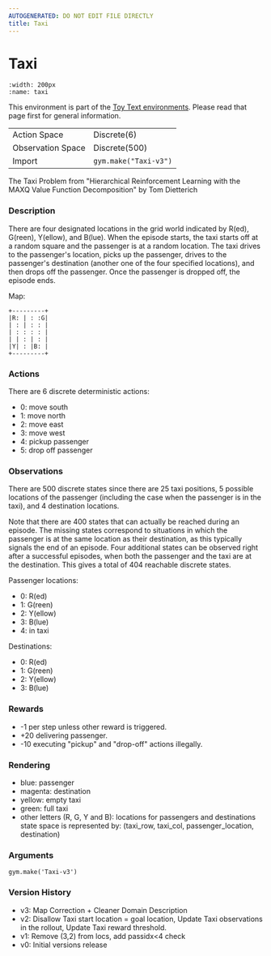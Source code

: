 ```yaml
---
AUTOGENERATED: DO NOT EDIT FILE DIRECTLY
title: Taxi
---
```


# Taxi

```{figure} ../../static/videos/toy_text/taxi.gif 
:width: 200px
:name: taxi
```

This environment is part of the <a href='..'>Toy Text environments</a>. Please read that page first for general information.

|   |   |
|---|---|
| Action Space | Discrete(6) |
| Observation Space | Discrete(500) |
| Import | `gym.make("Taxi-v3")` | 


The Taxi Problem
from "Hierarchical Reinforcement Learning with the MAXQ Value Function Decomposition"
by Tom Dietterich

### Description
There are four designated locations in the grid world indicated by R(ed),
G(reen), Y(ellow), and B(lue). When the episode starts, the taxi starts off
at a random square and the passenger is at a random location. The taxi
drives to the passenger's location, picks up the passenger, drives to the
passenger's destination (another one of the four specified locations), and
then drops off the passenger. Once the passenger is dropped off, the episode ends.

Map:

    +---------+
    |R: | : :G|
    | : | : : |
    | : : : : |
    | | : | : |
    |Y| : |B: |
    +---------+

### Actions
There are 6 discrete deterministic actions:
- 0: move south
- 1: move north
- 2: move east
- 3: move west
- 4: pickup passenger
- 5: drop off passenger

### Observations
There are 500 discrete states since there are 25 taxi positions, 5 possible
locations of the passenger (including the case when the passenger is in the
taxi), and 4 destination locations.

Note that there are 400 states that can actually be reached during an
episode. The missing states correspond to situations in which the passenger
is at the same location as their destination, as this typically signals the
end of an episode. Four additional states can be observed right after a
successful episodes, when both the passenger and the taxi are at the destination.
This gives a total of 404 reachable discrete states.

Passenger locations:
- 0: R(ed)
- 1: G(reen)
- 2: Y(ellow)
- 3: B(lue)
- 4: in taxi

Destinations:
- 0: R(ed)
- 1: G(reen)
- 2: Y(ellow)
- 3: B(lue)

### Rewards
- -1 per step unless other reward is triggered.
- +20 delivering passenger.
- -10  executing "pickup" and "drop-off" actions illegally.

### Rendering
- blue: passenger
- magenta: destination
- yellow: empty taxi
- green: full taxi
- other letters (R, G, Y and B): locations for passengers and destinations
state space is represented by:
(taxi_row, taxi_col, passenger_location, destination)

### Arguments

```
gym.make('Taxi-v3')
```

### Version History
* v3: Map Correction + Cleaner Domain Description
* v2: Disallow Taxi start location = goal location, Update Taxi observations in the rollout, Update Taxi reward threshold.
* v1: Remove (3,2) from locs, add passidx<4 check
* v0: Initial versions release

